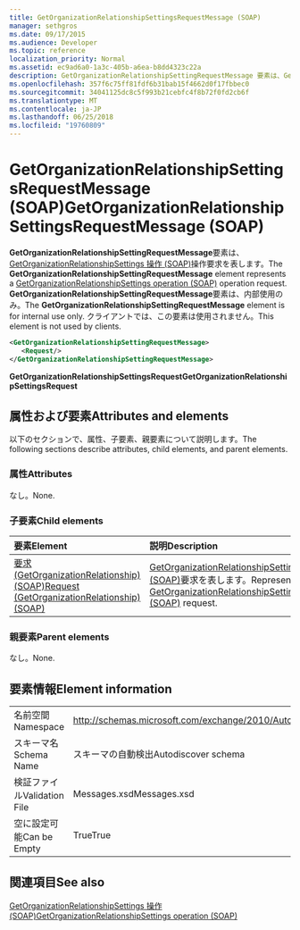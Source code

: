 ```yaml
---
title: GetOrganizationRelationshipSettingsRequestMessage (SOAP)
manager: sethgros
ms.date: 09/17/2015
ms.audience: Developer
ms.topic: reference
localization_priority: Normal
ms.assetid: ec9ad6a0-1a3c-405b-a6ea-b8dd4323c22a
description: GetOrganizationRelationshipSettingRequestMessage 要素は、GetOrganizationRelationshipSettings 操作 (SOAP) 操作要求を表します。 GetOrganizationRelationshipSettingRequestMessage 要素は、内部使用のみ。 クライアントでは、この要素は使用されません。
ms.openlocfilehash: 357f6c75ff81fdf6b31bab15f4662d0f17fbbec0
ms.sourcegitcommit: 34041125dc8c5f993b21cebfc4f8b72f0fd2cb6f
ms.translationtype: MT
ms.contentlocale: ja-JP
ms.lasthandoff: 06/25/2018
ms.locfileid: "19760809"
---
```

# <a name="getorganizationrelationshipsettingsrequestmessage-soap"></a><span data-ttu-id="46676-105">GetOrganizationRelationshipSettingsRequestMessage (SOAP)</span><span class="sxs-lookup"><span data-stu-id="46676-105">GetOrganizationRelationshipSettingsRequestMessage (SOAP)</span></span>

<span data-ttu-id="46676-106">**GetOrganizationRelationshipSettingRequestMessage**要素は、 [GetOrganizationRelationshipSettings 操作 (SOAP)](getorganizationrelationshipsettings-operation-soap.md)操作要求を表します。</span><span class="sxs-lookup"><span data-stu-id="46676-106">The **GetOrganizationRelationshipSettingRequestMessage** element represents a [GetOrganizationRelationshipSettings operation (SOAP)](getorganizationrelationshipsettings-operation-soap.md) operation request.</span></span> <span data-ttu-id="46676-107">**GetOrganizationRelationshipSettingRequestMessage**要素は、内部使用のみ。</span><span class="sxs-lookup"><span data-stu-id="46676-107">The **GetOrganizationRelationshipSettingRequestMessage** element is for internal use only.</span></span> <span data-ttu-id="46676-108">クライアントでは、この要素は使用されません。</span><span class="sxs-lookup"><span data-stu-id="46676-108">This element is not used by clients.</span></span> 
  
```XML
<GetOrganizationRelationshipSettingRequestMessage>
   <Request/>
</GetOrganizationRelationshipSettingRequestMessage>
```

 <span data-ttu-id="46676-109">**GetOrganizationRelationshipSettingsRequest**</span><span class="sxs-lookup"><span data-stu-id="46676-109">**GetOrganizationRelationshipSettingsRequest**</span></span>
## <a name="attributes-and-elements"></a><span data-ttu-id="46676-110">属性および要素</span><span class="sxs-lookup"><span data-stu-id="46676-110">Attributes and elements</span></span>

<span data-ttu-id="46676-111">以下のセクションで、属性、子要素、親要素について説明します。</span><span class="sxs-lookup"><span data-stu-id="46676-111">The following sections describe attributes, child elements, and parent elements.</span></span>
  
### <a name="attributes"></a><span data-ttu-id="46676-112">属性</span><span class="sxs-lookup"><span data-stu-id="46676-112">Attributes</span></span>

<span data-ttu-id="46676-113">なし。</span><span class="sxs-lookup"><span data-stu-id="46676-113">None.</span></span>
  
### <a name="child-elements"></a><span data-ttu-id="46676-114">子要素</span><span class="sxs-lookup"><span data-stu-id="46676-114">Child elements</span></span>

|<span data-ttu-id="46676-115">**要素**</span><span class="sxs-lookup"><span data-stu-id="46676-115">**Element**</span></span>|<span data-ttu-id="46676-116">**説明**</span><span class="sxs-lookup"><span data-stu-id="46676-116">**Description**</span></span>|
|:-----|:-----|
|[<span data-ttu-id="46676-117">要求 (GetOrganizationRelationship) (SOAP)</span><span class="sxs-lookup"><span data-stu-id="46676-117">Request (GetOrganizationRelationship) (SOAP)</span></span>](request-getorganizationrelationshipsoap.md) <br/> |<span data-ttu-id="46676-118">[GetOrganizationRelationshipSettingsRequest (SOAP)](getorganizationrelationshipsettingsrequest-soap.md)要求を表します。</span><span class="sxs-lookup"><span data-stu-id="46676-118">Represents a [GetOrganizationRelationshipSettingsRequest (SOAP)](getorganizationrelationshipsettingsrequest-soap.md) request.</span></span>  <br/> |
   
### <a name="parent-elements"></a><span data-ttu-id="46676-119">親要素</span><span class="sxs-lookup"><span data-stu-id="46676-119">Parent elements</span></span>

<span data-ttu-id="46676-120">なし。</span><span class="sxs-lookup"><span data-stu-id="46676-120">None.</span></span>
  
## <a name="element-information"></a><span data-ttu-id="46676-121">要素情報</span><span class="sxs-lookup"><span data-stu-id="46676-121">Element information</span></span>

|||
|:-----|:-----|
|<span data-ttu-id="46676-122">名前空間</span><span class="sxs-lookup"><span data-stu-id="46676-122">Namespace</span></span>  <br/> |http://schemas.microsoft.com/exchange/2010/Autodiscover  <br/> |
|<span data-ttu-id="46676-123">スキーマ名</span><span class="sxs-lookup"><span data-stu-id="46676-123">Schema Name</span></span>  <br/> |<span data-ttu-id="46676-124">スキーマの自動検出</span><span class="sxs-lookup"><span data-stu-id="46676-124">Autodiscover schema</span></span>  <br/> |
|<span data-ttu-id="46676-125">検証ファイル</span><span class="sxs-lookup"><span data-stu-id="46676-125">Validation File</span></span>  <br/> |<span data-ttu-id="46676-126">Messages.xsd</span><span class="sxs-lookup"><span data-stu-id="46676-126">Messages.xsd</span></span>  <br/> |
|<span data-ttu-id="46676-127">空に設定可能</span><span class="sxs-lookup"><span data-stu-id="46676-127">Can be Empty</span></span>  <br/> |<span data-ttu-id="46676-128">True</span><span class="sxs-lookup"><span data-stu-id="46676-128">True</span></span>  <br/> |
   
## <a name="see-also"></a><span data-ttu-id="46676-129">関連項目</span><span class="sxs-lookup"><span data-stu-id="46676-129">See also</span></span>



[<span data-ttu-id="46676-130">GetOrganizationRelationshipSettings 操作 (SOAP)</span><span class="sxs-lookup"><span data-stu-id="46676-130">GetOrganizationRelationshipSettings operation (SOAP)</span></span>](getorganizationrelationshipsettings-operation-soap.md)

